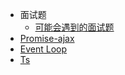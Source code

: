 * 面试题
  * [可能会遇到的面试题](/home.md)
* [Promise-ajax](/promise-ajax.md)
* [Event Loop](/Event-Loop.md)
* [Ts](/ts.md)

